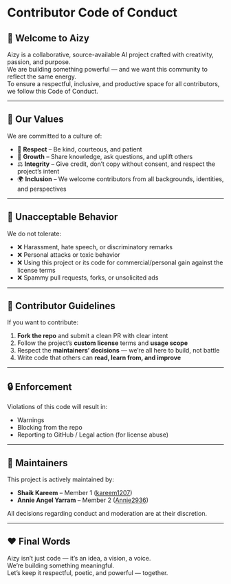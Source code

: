 # Contributor Code of Conduct

## 🧠 Welcome to Aizy

Aizy is a collaborative, source-available AI project crafted with creativity, passion, and purpose.  
We are building something powerful — and we want this community to reflect the same energy.  
To ensure a respectful, inclusive, and productive space for all contributors, we follow this Code of Conduct.

---

## 💬 Our Values

We are committed to a culture of:

- 🤝 **Respect** – Be kind, courteous, and patient
- 🧠 **Growth** – Share knowledge, ask questions, and uplift others
- ⚖️ **Integrity** – Give credit, don’t copy without consent, and respect the project’s intent
- 🌍 **Inclusion** – We welcome contributors from all backgrounds, identities, and perspectives

---

## 🚫 Unacceptable Behavior

We do not tolerate:

- ❌ Harassment, hate speech, or discriminatory remarks
- ❌ Personal attacks or toxic behavior
- ❌ Using this project or its code for commercial/personal gain against the license terms
- ❌ Spammy pull requests, forks, or unsolicited ads

---

## 🚧 Contributor Guidelines

If you want to contribute:

1. **Fork the repo** and submit a clean PR with clear intent
2. Follow the project’s **custom license** terms and **usage scope**
3. Respect the **maintainers’ decisions** — we’re all here to build, not battle
4. Write code that others can **read, learn from, and improve**

---

## 🔒 Enforcement

Violations of this code will result in:

- Warnings
- Blocking from the repo
- Reporting to GitHub / Legal action (for license abuse)

---

## 🧭 Maintainers

This project is actively maintained by:

- **Shaik Kareem** – Member 1 ([kareem1207](https://github.com/kareem1207))
- **Annie Angel Yarram** – Member 2 ([Annie2936](https://github.com/Annie2936))

All decisions regarding conduct and moderation are at their discretion.

---

## ❤️ Final Words

Aizy isn’t just code — it’s an idea, a vision, a voice.  
We’re building something meaningful.  
Let’s keep it respectful, poetic, and powerful — together.

